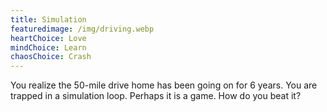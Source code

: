 ```yaml
---
title: Simulation
featuredimage: /img/driving.webp
heartChoice: Love
mindChoice: Learn
chaosChoice: Crash
---
```

You realize the 50-mile drive home has been going on for 6 years.  You are trapped in a simulation loop.  Perhaps it is a game.  How do you beat it?